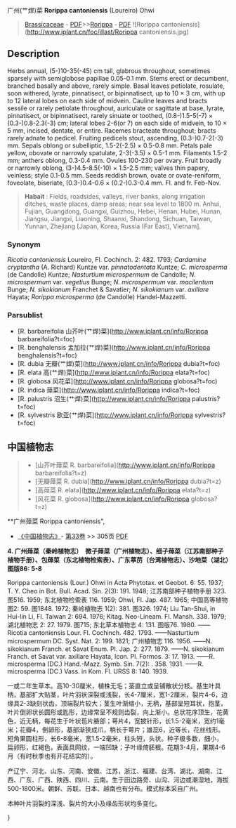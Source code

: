 广州(艹焊)菜 **Rorippa cantoniensis** (Loureiro) Ohwi

> [Brassicaceae](http://www.iplant.cn/info/Brassicaceae?t=foc) - [PDF](http://www.iplant.cn/foc/pdf/Brassicaceae.pdf)>>[Rorippa](http://www.iplant.cn/info/Rorippa?t=foc) - [PDF](http://www.iplant.cn/foc/pdf/Rorippa.pdf)
![Rorippa cantoniensis](http://www.iplant.cn/foc/illast/Rorippa cantoniensis.jpg)

## Description

Herbs annual, (5-)10-35(-45) cm tall, glabrous throughout, sometimes sparsely with semiglobose papillae 0.05-0.1 mm. Stems erect or decumbent, branched basally and above, rarely simple. Basal leaves petiolate, rosulate, soon withered, lyrate, pinnatisect, or bipinnatisect, up to 10 × 3 cm, with up to 12 lateral lobes on each side of midvein. Cauline leaves and bracts sessile or rarely petiolate throughout, auriculate or sagittate at base, lyrate, pinnatisect, or bipinnatisect, rarely sinuate or toothed, (0.8-)1.5-5(-7) × (0.3-)0.8-2.3(-3) cm; lateral lobes 2-6(or 7) on each side of midvein, to 10 × 5 mm, incised, dentate, or entire. Racemes bracteate throughout; bracts rarely adnate to pedicel. Fruiting pedicels stout, ascending, (0.3-)0.7-2(-3) mm. Sepals oblong or subelliptic, 1.5-2(-2.5) × 0.5-0.8 mm. Petals pale yellow, obovate or narrowly spatulate, 2-3(-3.5) × 0.5-1 mm. Filaments 1.5-2 mm; anthers oblong, 0.3-0.4 mm. Ovules 100-230 per ovary. Fruit broadly or narrowly oblong, (3-)4.5-8.5(-10) × 1.5-2.5 mm; valves thin papery, veinless; style 0.1-0.5 mm. Seeds reddish brown, ovate or ovate-reniform, foveolate, biseriate, (0.3-)0.4-0.6 × (0.2-)0.3-0.4 mm. Fl. and fr. Feb-Nov.

> **Habait** : 
> Fields, roadsides, valleys, river banks, along irrigation ditches, waste places, damp areas; near sea level to 1800 m. Anhui, Fujian, Guangdong, Guangxi, Guizhou, Hebei, Henan, Hubei, Hunan, Jiangsu, Jiangxi, Liaoning, Shaanxi, Shandong, Sichuan, Taiwan, Yunnan, Zhejiang [Japan, Korea, Russia (Far East), Vietnam].

### Synonym
*Ricotia cantoniensis* Loureiro, Fl. Cochinch. 2: 482. 1793; *Cardamine cryptantha* (A. Richard) Kuntze var. *pinnatodentata* Kuntze; *C. microsperma* (de Candolle) Kuntze; *Nasturtium microspermum* de Candolle; *N. microspermum* var. *vegetius* Bunge; *N. microspermum* var. *macilentum* Bunge; *N. sikokianum* Franchet & Savatier; *N. sikokianum* var. *axillare* Hayata; *Rorippa microsperma* (de Candolle) Handel-Mazzetti.

### Parsublist

* [R.  barbareifolia  山芥叶(艹焊)菜](http://www.iplant.cn/info/Rorippa barbareifolia?t=foc)
* [R.  benghalensis  孟加拉(艹焊)菜](http://www.iplant.cn/info/Rorippa benghalensis?t=foc)
* [R.  dubia  无瓣(艹焊)菜](http://www.iplant.cn/info/Rorippa dubia?t=foc)
* [R.  elata  高(艹焊)菜](http://www.iplant.cn/info/Rorippa elata?t=foc)
* [R.  globosa  风花菜](http://www.iplant.cn/info/Rorippa globosa?t=foc)
* [R.  indica  蔊菜](http://www.iplant.cn/info/Rorippa indica?t=foc)
* [R.  palustris  沼生(艹焊)菜](http://www.iplant.cn/info/Rorippa palustris?t=foc)
* [R.  sylvestris  欧亚(艹焊)菜](http://www.iplant.cn/info/Rorippa sylvestris?t=foc)

## 中国植物志

> * [山芥叶蔊菜  R.  barbareifolia](http://www.iplant.cn/info/Rorippa barbareifolia?t=z)
> * [无瓣蔊菜  R.  dubia](http://www.iplant.cn/info/Rorippa dubia?t=z)
> * [高蔊菜  R.  elata](http://www.iplant.cn/info/Rorippa elata?t=z)
> * [风花菜  R.  globosa](http://www.iplant.cn/info/Rorippa globosa?t=z)

**广州蔊菜 Rorippa cantoniensis",

* [《中国植物志》](http://www.iplant.cn/frps)- [第33卷](http://www.iplant.cn/frps/vol/33) >> 305页 [PDF](http://www.iplant.cn/frps/pdf/33/305.PDF)

**4. 广州蔊菜（秦岭植物志）　微子蔊菜（广州植物志）、细子蔊菜（江苏南部种子植物手册）、包蔊菜（东北植物检索表）、广东葶苈（台湾植物志）、沙地菜（湖北）　图版86: 5-8**

Rorippa cantoniensis (Lour.) Ohwi in Acta Phytotax. et Geobot. 6: 55. 1937; T. Y. Cheo in Bot. Bull. Acad. Sin. 2(3): 191. 1948; 江苏南部种子植物手册 323. 图516. 1959; 东北植物检索表 116. 1959; Ohwi, Fl. Jap. 487. 1965; 中国高等植物 图2: 59. 图1848. 1972; 秦岭植物志 1(2): 381. 图326. 1974; Liu Tan-Shui, in Hui-lin Li, Fl. Taiwan 2: 694. 1976; Kitag. Neo-Lineam. Fl. Mansh. 338. 1979; 湖北植物志 2: 27. 1979. 图715; 东北草本植物志 4: 131. 图版76. 1980. ——Ricotia cantoniensis Lour. Fl. Cochinch. 482. 1793. ——Nasturtium microspermum DC. Syst. Nat. 2: 199. 1821; 广州植物志 116. 1956. ——N. sikokianum Franch. et Savat Enum. Pl. Jap. 2: 277. 1879. ——N. sikokianum Franch. et Savat var. axillare Hayata, Icon. Pl. Formos. 3: 17. 1913. ——R. microsperma (DC.) Hand.-Mazz. Symb. Sin. 7(2): . 358. 1931. ——R. microsperma (DC.) Vass. in Kom. Fl. URSS 8: 140. 1939.

一或二年生草本。高10-30厘米，植株无毛；茎直立或呈铺散状分枝。基生叶具柄，基部扩大贴茎，叶片羽状深裂或浅裂，长4-7厘米，宽1-2厘米，裂片4-6，边缘具2-3缺刻状齿，顶端裂片较大；茎生叶渐缩小，无柄，基部呈短耳状，抱茎，叶片倒卵状长圆形或匙形，边缘常呈不规则齿裂，向上渐小。总状花序顶生，花黄色，近无柄，每花生于叶状苞片腋部；萼片4，宽披针形，长1.5-2毫米，宽约1毫米；花瓣4，倒卵形，基部渐狭成爪，稍长于萼片；雄蕊6，近等长，花丝线形。短角果圆柱形，长6-8毫米，宽1.5-2毫米，柱头短，头状。种子极多数，细小，扁卵形，红褐色，表面具网纹，一端凹缺；子叶缘倚胚根。花期3-4月，果期4-6月（有时秋季也有开花结实的）。

产辽宁、河北、山东、河南、安徽、江苏，浙江、福建、台湾、湖北、湖南、江西、广东、广西、陕西、四川、云南。生于田边路旁、山沟、河边或潮湿地，海拔500-1800米。朝鲜、苏联、日本、越南也有分布。模式标本采自广州。

本种叶片羽裂的深浅、裂片的大小及缘齿形状均多变化。

}